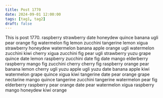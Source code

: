 ```yaml
---
title: Post 1770
date: 2024-09-01 12:00:00
tags: [tag1, tag2]
draft: false
---
```

This is post 1770.
raspberry
strawberry
date
honeydew
quince
banana
ugli
pear
orange
fig
watermelon
fig
lemon
zucchini
tangerine
lemon
xigua
strawberry
honeydew
watermelon
banana
apple
orange
ugli
watermelon
zucchini
kiwi
cherry
xigua
zucchini
fig
pear
ugli
strawberry
yuzu
grape
quince
date
lemon
raspberry
zucchini
date
fig
date
mango
elderberry
raspberry
mango
fig
zucchini
cherry
cherry
fig
raspberry
orange
pear
banana
lemon
cherry
ugli
yuzu
apple
ugli
yuzu
date
banana
apple
kiwi
watermelon
grape
quince
xigua
kiwi
tangerine
date
pear
orange
grape
nectarine
mango
quince
tangerine
zucchini
tangerine
watermelon
pear
fig
elderberry
raspberry
pear
orange
date
pear
watermelon
xigua
raspberry
mango
honeydew
kiwi
orange
